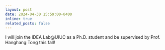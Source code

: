 ```yaml
---
layout: post
date: 2024-04-30 15:59:00-0400
inline: true
related_posts: false
---
```


I will join the IDEA Lab@UIUC as a Ph.D. student and be supervised by Prof. Hanghang Tong this fall!
